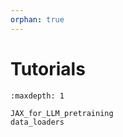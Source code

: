 ```yaml
---
orphan: true
---
```


# Tutorials

```{toctree}
:maxdepth: 1

JAX_for_LLM_pretraining
data_loaders
```
